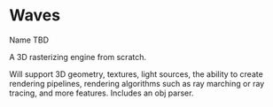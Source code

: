 # Waves

Name TBD

A 3D rasterizing engine from scratch.

Will support 3D geometry, textures, light sources, the ability to create rendering pipelines, rendering algorithms such as ray marching or ray tracing, and more features.
Includes an obj parser.
